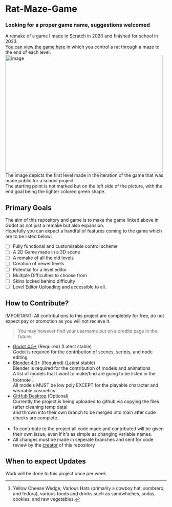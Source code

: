 # Rat-Maze-Game
### Looking for a proper game name, suggestions welcomed
A remake of a game I made in Scratch in 2020 and finished for school in 2023. <br>
[You can view the game here](https://scratch.mit.edu/projects/615103018/) in which you control a rat through a maze to the end of each level. <br>
<img width="492" height="367" alt="image" src="https://github.com/user-attachments/assets/dbfbd54b-df31-4a84-9d51-186aafc4c250" />
<br>
The image depicts the first level made in the iteration of the game that was made public for a school project. <br>
The starting point is not marked but on the left side of the picture, with the end goal being the lighter colored green shape.
## Primary Goals
The aim of this repository and game is to make the game linked above in Godot as not just a remake but also expansion.<br>
Hopefully you can expect a handful of features coming to the game which are to be listed below: <br>
- [ ] Fully functional and customizable control scheme
- [ ] A 2D Game made in a 3D scene
- [ ] A remake of all the old levels
- [ ] Creation of newer levels
- [ ] Potential for a level editor
- [ ] Multiple Difficulties to choose from
- [ ] Skins locked behind difficulty
- [ ] Level Editor Uploading and accessible to all.
## How to Contribute?
IMPORTANT: All contributions to this project are completely for free, do not expect pay or promotion as you will not recieve it.<br>
> You may however find your username put on a credits page in the future.<br>
- [Godot 4.5+](https://godotengine.org/download/windows/) (Required) (Latest stable) <br>
    Godot is required for the contribution of scenes, scripts, and node editing
- [Blender 4.0+](https://www.blender.org/download/) (Required) (Latest stable)<br>
    Blender is required for the contribution of models and animations <br>
    A list of models that I want to make/find are going to be listed in the footnote [^ModelTODO] <br>
    All models MUST be low poly EXCEPT for the playable character and wearable cosmetics
- [GitHub Desktop](https://desktop.github.com/download/) (Optional)<br>
    Currently the project is being uploaded to github via copying the files (after cleaning temp data)<br>
    and thrown into their own branch to be merged into main after code checks are complete.
<br><br>
- To contribute to the project all code made and contributed will be given their own issue, even if it's as simple as changing variable names.<br>
- All changes must be made in seperate branches and sent for code review by the [creator](https://github.com/ToastedToast00) of this repository
## When to expect Updates
Work will be done to this project once per week

[^ModelTODO]: Yellow Cheese Wedge, Various Hats (primarily a cowboy hat, sombrero, and fedora), various foods and drinks such as sandwhiches, sodas, cookies, and raw vegetables. 
